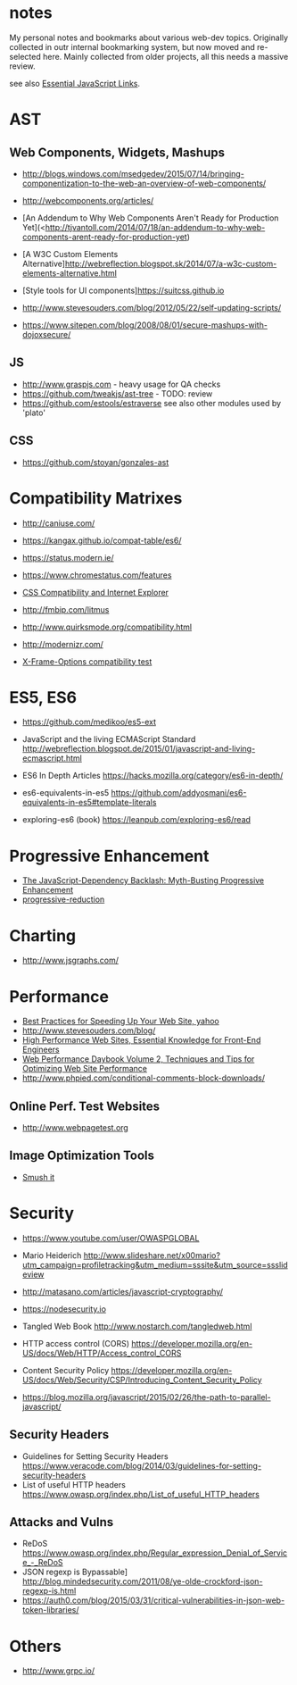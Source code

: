# notes

My personal notes and bookmarks about various web-dev topics. Originally collected in 
outr internal bookmarking system, but now moved and re-selected here.
Mainly collected from older projects, all this needs a massive review.

see also [Essential JavaScript Links](https://github.com/ericelliott/essential-javascript-links/).


# AST

## Web Components, Widgets, Mashups

- <http://blogs.windows.com/msedgedev/2015/07/14/bringing-componentization-to-the-web-an-overview-of-web-components/>
- <http://webcomponents.org/articles/>
- [An Addendum to Why Web Components Aren't Ready for Production Yet](<http://tjvantoll.com/2014/07/18/an-addendum-to-why-web-components-arent-ready-for-production-yet)


- [A W3C Custom Elements Alternative]<http://webreflection.blogspot.sk/2014/07/a-w3c-custom-elements-alternative.html>
- [Style tools for UI components]<https://suitcss.github.io>
- <http://www.stevesouders.com/blog/2012/05/22/self-updating-scripts/>
- <https://www.sitepen.com/blog/2008/08/01/secure-mashups-with-dojoxsecure/>

## JS
- <http://www.graspjs.com> - heavy usage for QA checks
- <https://github.com/tweakjs/ast-tree> - TODO: review
- <https://github.com/estools/estraverse> see also other modules used by 'plato'


## CSS
- <https://github.com/stoyan/gonzales-ast>

# Compatibility Matrixes

- <http://caniuse.com/>
- <https://kangax.github.io/compat-table/es6/>
- <https://status.modern.ie/>
- <https://www.chromestatus.com/features>
- [CSS Compatibility and Internet Explorer](https://msdn.microsoft.com/en-us/library/cc351024\(v=vs.85\).aspx)
- <http://fmbip.com/litmus>
- <http://www.quirksmode.org/compatibility.html>
- <http://modernizr.com/>

- [X-Frame-Options compatibility test](http://erlend.oftedal.no/blog/tools/xframeoptions/)

# ES5, ES6

- <https://github.com/medikoo/es5-ext>
- JavaScript and the living ECMAScript Standard <http://webreflection.blogspot.de/2015/01/javascript-and-living-ecmascript.html>
- ES6 In Depth Articles <https://hacks.mozilla.org/category/es6-in-depth/>
- es6-equivalents-in-es5 <https://github.com/addyosmani/es6-equivalents-in-es5#template-literals>

- exploring-es6 (book) <https://leanpub.com/exploring-es6/read>
# Progressive Enhancement

- [The JavaScript-Dependency Backlash: Myth-Busting Progressive Enhancement](http://www.sitepoint.com/javascript-dependency-backlash-myth-busting-progressive-enhancement/)
- [progressive-reduction](http://www.dtelepathy.com/blog/design/progressive-reduction-evolving-the-experience-for-your-most-frequent-users)

# Charting

- <http://www.jsgraphs.com/>

# Performance 

- [Best Practices for Speeding Up Your Web Site, yahoo](https://developer.yahoo.com/performance/rules.html)
- <http://www.stevesouders.com/blog/>
- [High Performance Web Sites, Essential Knowledge for Front-End Engineers](http://shop.oreilly.com/product/9780596529307.do)
- [Web Performance Daybook Volume 2, Techniques and Tips for Optimizing Web Site Performance](http://shop.oreilly.com/product/0636920025955.do)
- <http://www.phpied.com/conditional-comments-block-downloads/>

## Online Perf. Test Websites
- <http://www.webpagetest.org>

## Image Optimization Tools
- [Smush it](http://www.imgopt.com/)

# Security

- <https://www.youtube.com/user/OWASPGLOBAL>
- Mario Heiderich <http://www.slideshare.net/x00mario?utm_campaign=profiletracking&utm_medium=sssite&utm_source=ssslideview>
- <http://matasano.com/articles/javascript-cryptography/>

- <https://nodesecurity.io>
- Tangled Web Book <http://www.nostarch.com/tangledweb.html>

- HTTP access control (CORS) <https://developer.mozilla.org/en-US/docs/Web/HTTP/Access_control_CORS>
- Content Security Policy <https://developer.mozilla.org/en-US/docs/Web/Security/CSP/Introducing_Content_Security_Policy>

- <https://blog.mozilla.org/javascript/2015/02/26/the-path-to-parallel-javascript/>

## Security Headers

- Guidelines for Setting Security Headers <https://www.veracode.com/blog/2014/03/guidelines-for-setting-security-headers>
- List of useful HTTP headers <https://www.owasp.org/index.php/List_of_useful_HTTP_headers>

## Attacks and Vulns

- ReDoS <https://www.owasp.org/index.php/Regular_expression_Denial_of_Service_-_ReDoS>
- JSON regexp is Bypassable] <http://blog.mindedsecurity.com/2011/08/ye-olde-crockford-json-regexp-is.html>
- <https://auth0.com/blog/2015/03/31/critical-vulnerabilities-in-json-web-token-libraries/>


# Others

- <http://www.grpc.io/>